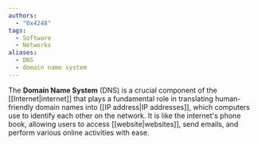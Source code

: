 ```yaml
---
authors: 
  - "0x4248"
tags:
  - Software
  - Networks
aliases:
  - DNS
  - domain name system
---
```

The **Domain Name System** (DNS) is a crucial component of the [[Internet|internet]] that plays a fundamental role in translating human-friendly domain names into [[IP address|IP addresses]], which computers use to identify each other on the network. It is like the internet's phone book, allowing users to access [[website|websites]], send emails, and perform various online activities with ease.